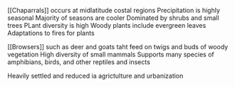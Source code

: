 [[Chaparrals]] occurs at midlatitude costal regions 
Precipitation is highly seasonal
Majority of seasons are cooler
Dominated by shrubs and small trees
PLant diversity is high
Woody plants include evergreen leaves
Adaptations to fires for plants

[[Browsers]] such as deer and goats taht feed on twigs and buds of woody vegetation
High diversity of small mammals
Supports many species of amphibians, birds, and other reptiles and insects

Heavily settled and reduced ia agrictulture and urbanization
